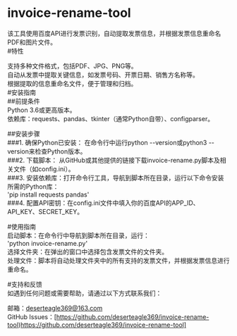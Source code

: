 # invoice-rename-tool  
该工具使用百度API进行发票识别，自动提取发票信息，并根据发票信息重命名PDF和图片文件。  
#特性  

支持多种文件格式，包括PDF、JPG、PNG等。  
自动从发票中提取关键信息，如发票号码、开票日期、销售方名称等。  
根据提取的信息重命名文件，便于管理和归档。  
#安装指南  
##前提条件  
Python 3.6或更高版本。  
依赖库：requests、pandas、tkinter（通常Python自带）、configparser。  

##安装步骤  
###1. 确保Python已安装：
在命令行中运行python --version或python3 --version来检查Python版本。  
###2. 下载脚本：
从GitHub或其他提供的链接下载invoice-rename.py脚本及相关文件（如config.ini）。  
###3. 安装依赖库：打开命令行工具，导航到脚本所在目录，运行以下命令安装所需的Python库：  
'pip install requests pandas'  
###4. 配置API密钥：在config.ini文件中填入你的百度API的APP_ID、API_KEY、SECRET_KEY。  

#使用指南  
启动脚本：在命令行中导航到脚本所在目录，运行：  
'python invoice-rename.py'  
选择文件夹：在弹出的窗口中选择包含发票文件的文件夹。  
处理文件：脚本将自动处理文件夹中的所有支持的发票文件，并根据发票信息进行重命名。  

#支持和反馈  
如遇到任何问题或需要帮助，请通过以下方式联系我们：  

邮箱：deserteagle369@163.com  
GitHub Issues：[https://github.com/deserteagle369/invoice-rename-tool)https://github.com/deserteagle369/invoice-rename-tool]
